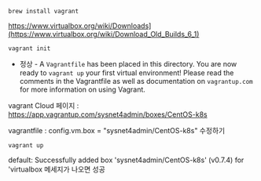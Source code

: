 
```
brew install vagrant
```

https://www.virtualbox.org/wiki/Downloads](https://www.virtualbox.org/wiki/Download_Old_Builds_6_1)



```
vagrant init
```
- 정상 - 
A `Vagrantfile` has been placed in this directory. You are now
ready to `vagrant up` your first virtual environment! Please read
the comments in the Vagrantfile as well as documentation on
`vagrantup.com` for more information on using Vagrant.


vagrant Cloud 페이지 :  https://app.vagrantup.com/sysnet4admin/boxes/CentOS-k8s

vagrantfile :   config.vm.box = "sysnet4admin/CentOS-k8s" 수정하기 

```
vagrant up
```
default: Successfully added box 'sysnet4admin/CentOS-k8s' (v0.7.4) for 'virtualbox 메세지가 나오면 성공





